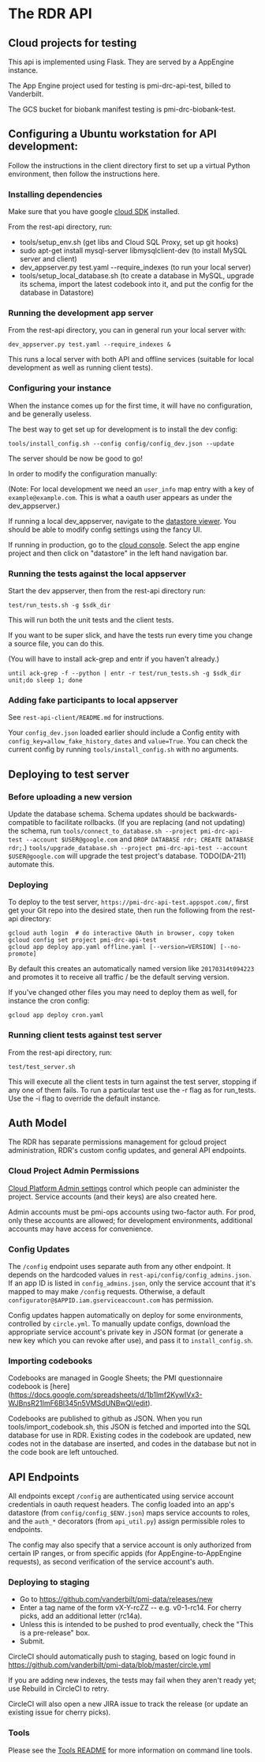 # The RDR API

## Cloud projects for testing

This api is implemented using Flask. They are served by a AppEngine instance.

The App Engine project used for testing is pmi-drc-api-test, billed to Vanderbilt.

The GCS bucket for biobank manifest testing is pmi-drc-biobank-test.

## Configuring a Ubuntu workstation for API development:

Follow the instructions in the client directory first to set up a
virtual Python environment, then follow the instructions here.

### Installing dependencies

Make sure that you have google
[cloud SDK](https://cloud.google.com/sdk/downloads) installed.

From the rest-api directory, run:

* tools/setup_env.sh (get libs and Cloud SQL Proxy, set up git hooks)
* sudo apt-get install mysql-server libmysqlclient-dev (to install MySQL server and client)
* dev_appserver.py test.yaml --require_indexes (to run your local server)
* tools/setup_local_database.sh (to create a database in MySQL, upgrade its schema,
  import the latest codebook into it, and put the config for the database in Datastore)

### Running the development app server

From the rest-api directory, you can in general run your local server with:

```Shell
dev_appserver.py test.yaml --require_indexes &
```

This runs a local server with both API and offline services (suitable for local
development as well as running client tests).

### Configuring your instance

When the instance comes up for the first time, it will have no configuration, and be generally useless.

The best way to get set up for development is to install the dev config:

```Shell
tools/install_config.sh --config config/config_dev.json --update
```
The server should be now be good to go!

In order to modify the configuration manually:

(Note: For local development we need an `user_info` map entry with a key of
`example@example.com`.  This is what a oauth user appears as under the
dev_appserver.)


If running a local dev_appserver, navigate to the
[datastore viewer](http://localhost:8000/datastore?kind=Config).
You should be able to modify config settings using the fancy UI.

If running in production, go to the
[cloud console](https://console.cloud.google.com).  Select the app engine
project and then click on "datastore" in the left hand navigation bar.

### Running the tests against the local appserver

Start the dev appserver, then from the rest-api directory run:

```Shell
test/run_tests.sh -g $sdk_dir
```

This will run both the unit tests and the client tests.

If you want to be super slick, and have the tests run every time you change a
source file, you can do this.

(You will have to install ack-grep and entr if you haven't already.)

```Shell
until ack-grep -f --python | entr -r test/run_tests.sh -g $sdk_dir unit;do sleep 1; done
```

### Adding fake participants to local appserver

See `rest-api-client/README.md` for instructions.

Your `config_dev.json` loaded earlier should include a Config entity with
`config_key=allow_fake_history_dates` and `value=True`. You can check the
current config by running `tools/install_config.sh` with no arguments.

## Deploying to test server

### Before uploading a new version

Update the database schema. Schema updates should be backwards-compatible to
facilitate rollbacks. (If you are replacing (and not updating) the schema,
run
`tools/connect_to_database.sh --project pmi-drc-api-test --account $USER@google.com`
and `DROP DATABASE rdr; CREATE DATABASE rdr;`.)
`tools/upgrade_database.sh --project pmi-drc-api-test --account $USER@google.com`
will upgrade the test project's database. TODO(DA-211) automate this.

### Deploying

To deploy to the test server, `https://pmi-drc-api-test.appspot.com/`, first get your
Git repo into the desired state, then run the following from the rest-api directory:

```Shell
gcloud auth login  # do interactive OAuth in browser, copy token
gcloud config set project pmi-drc-api-test
gcloud app deploy app.yaml offline.yaml [--version=VERSION] [--no-promote]
```

By default this creates an automatically named version like `20170314t094223`
and promotes it to receive all traffic / be the default serving version.

If you've changed other files you may need to deploy them as well, for instance the cron config:
```Shell
gcloud app deploy cron.yaml
```

### Running client tests against test server

From the rest-api directory, run:

```Shell
test/test_server.sh
```

This will execute all the client tests in turn against the test server, stopping
if any one of them fails. To run a particular test use the -r flag as for
run_tests.  Use the -i flag to override the default instance.

## Auth Model

The RDR has separate permissions management for gcloud project administration,
RDR's custom config updates, and general API endpoints.

### Cloud Project Admin Permissions

[Cloud Platform Admin settings](https://console.cloud.google.com/iam-admin/serviceaccounts/project?project=all-of-us-rdr-staging)
control which people can administer the project. Service accounts (and their
keys) are also created here.

Admin accounts must be pmi-ops accounts using two-factor auth. For prod, only
these accounts are allowed; for development environments, additional accounts
may have access for convenience.

### Config Updates

The `/config` endpoint uses separate auth from any other endpoint. It depends on
the hardcoded values in `rest-api/config/config_admins.json`. If an app ID is
listed in `config_admins.json`, only the service account that it's mapped to
may make `/config` requests. Otherwise, a default
`configurator@$APPID.iam.gserviceaccount.com` has permission.

Config updates happen automatically on deploy for some environments, controlled
by `circle.yml`. To manually update configs, download the appropriate service
account's private key in JSON format (or generate a new key which you can revoke
after use), and pass it to `install_config.sh`.

### Importing codebooks

Codebooks are managed in Google Sheets; the PMI questionnaire codebook is
[here] (https://docs.google.com/spreadsheets/d/1b1lmf2KywIVx3-WJBnsR21ImF6Bl345n5VMSdUNBwQI/edit).

Codebooks are published to github as JSON. When you run tools/import_codebook.sh, this JSON
is fetched and imported into the SQL database for use in RDR. Existing codes in the codebook are
updated, new codes not in the database are inserted, and codes in the database but not in the
code book are left untouched.

## API Endpoints

All endpoints except `/config` are authenticated using service account
credentials in oauth request headers. The config loaded into an app's datastore
(from `config/config_$ENV.json`) maps service accounts to roles, and the
`auth_*` decorators (from `api_util.py`) assign permissible roles to endpoints.

The config may also specify that a service account is only authorized from
certain IP ranges, or from specific appids (for AppEngine-to-AppEngine
requests), as second verification of the service account's auth.

### Deploying to staging

*   Go to https://github.com/vanderbilt/pmi-data/releases/new
*   Enter a tag name of the form vX-Y-rcZZ -- e.g. v0-1-rc14. For cherry picks,
    add an additional letter (rc14a).
*   Unless this is intended to be pushed to prod eventually, check the
    "This is a pre-release" box.
*   Submit.

CircleCI should automatically push to staging, based on logic found in
https://github.com/vanderbilt/pmi-data/blob/master/circle.yml

If you are adding new indexes, the tests may fail when they aren't ready yet;
use Rebuild in CircleCI to retry.

CircleCI will also open a new JIRA issue to track the release (or update an
existing issue for cherry picks).

### Tools

Please see the [Tools README](tools/README.md) for more information on command line tools.
